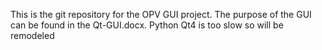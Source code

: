 This is the git repository for the OPV GUI project.
The purpose of the GUI can be found in the Qt-GUI.docx.
Python Qt4 is too slow so will be remodeled


